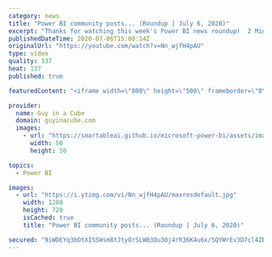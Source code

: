 ```yaml
---
category: news
title: "Power BI community posts... (Roundup | July 6, 2020)"
excerpt: "Thanks for watching this week's Power BI news roundup!  2 Minute Tuesday: https://guyinacu.be/userprincipalname Tech video: https://guyinacu.be/whatisrls  📢 Become a member: https://guyinacu.be/membership   *******************  Want to take your Power BI skills to the next level? We have training courses"
publishedDateTime: 2020-07-06T15:00:14Z
originalUrl: "https://youtube.com/watch?v=Nn_wjfH4pAU"
type: video
quality: 137
heat: 137
published: true

featuredContent: "<iframe width=\"800\" height=\"500\" frameborder=\"0\" src=\"https://www.youtube.com/embed/Nn_wjfH4pAU\" allow=\"accelerometer; autoplay; encrypted-media; gyroscope; picture-in-picture\" allowfullscreen></iframe>"

provider:
  name: Guy in a Cube
  domain: guyinacube.com
  images:
    - url: "https://smartableai.github.io/microsoft-power-bi/assets/images/organizations/guyinacube.com-50x50.jpg"
      width: 50
      height: 50

topics:
  - Power BI

images:
  - url: "https://i.ytimg.com/vi/Nn_wjfH4pAU/maxresdefault.jpg"
    width: 1280
    height: 720
    isCached: true
    title: "Power BI community posts... (Roundup | July 6, 2020)"

secured: "9iWDEYq3bOtXISSWsm8tJtyOrSLW03Ou30j4rR36K4u6x/SQYWrEv3D7cl4ZBMWXrkl4LFpaYagmDf+fVe1EX2Q3gqi1xxNnP5WgQS+MuE5yxQpee305pURgcv3ll+D9fAANtApZrdBMjKKB03SrwYQ3U3UWhgX1tCfbcRiWWe4fqnHGyulXnk2jzq0CU/jjZMJoRgaumIPCSHPCHIVnpyGzefwkdtbGHfft+vlRc8j7Px6jPceUYp/l0ODjtPCA3YtqowdsUF/JNeQttH4WNgBHM8BOFpfsVM+vJSIjtMtsSLQeYG0kU04TCPMVLj1vThtP7trNLdERuf500fOsVw==;HMC9SVrBnN/8p7xH4x/1Qw=="
---
```


